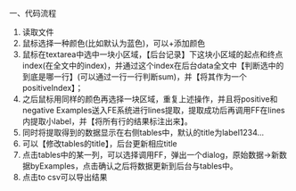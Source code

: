 一、代码流程

1. 读取文件
2. 鼠标选择一种颜色(比如默认为蓝色)，可以+添加颜色
3. 鼠标在textarea中选中一块小区域，【后台记录】下这块小区域的起点和终点index(在全文中的index)，并通过这个index在后台data全文中【判断选中的到底是哪一行】(可以通过一行一行判断sum)，并【将其作为一个positiveIndex】；
4. 之后鼠标用同样的颜色再选择一块区域，重复上述操作，并且将positive和negative Examples送入FE系统进行lines提取，提取成功后再调用FF在lines内提取小label，并【将所有行的结果标注出来】。
5. 同时将提取得到的数据显示在右侧tables中，默认的title为label1234...
6. 可以【修改tables的title】，后台更新相应title
7. 点击tables中的某一列，可以选择调用FF，弹出一个dialog，原始数据->新数据byExamples，点击确认之后将数据更新到后台与tables中。
8. 点击to csv可以导出结果